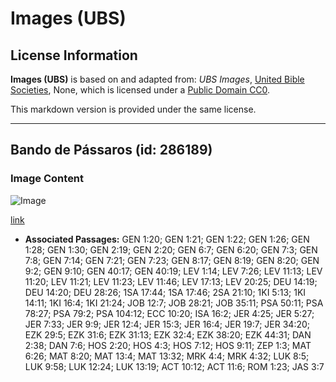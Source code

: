 # Images (UBS)

## License Information

**Images (UBS)** is based on and adapted from: _UBS Images_, [United Bible Societies](https://unitedbiblesocieties.org/), None, which is licensed under a [Public Domain CC0](https://creativecommons.org/public-domain/cc0/).

This markdown version is provided under the same license.



--------------------------------

## Bando de Pássaros (id: 286189)

### Image Content

![Image](https://cdn.aquifer.bible/aquifer-content/resources/Media/WEB-0237_flock_of_birds.jpg)

[link](https://cdn.aquifer.bible/aquifer-content/resources/Media/WEB-0237_flock_of_birds.jpg)

* **Associated Passages:** GEN 1:20; GEN 1:21; GEN 1:22; GEN 1:26; GEN 1:28; GEN 1:30; GEN 2:19; GEN 2:20; GEN 6:7; GEN 6:20; GEN 7:3; GEN 7:8; GEN 7:14; GEN 7:21; GEN 7:23; GEN 8:17; GEN 8:19; GEN 8:20; GEN 9:2; GEN 9:10; GEN 40:17; GEN 40:19; LEV 1:14; LEV 7:26; LEV 11:13; LEV 11:20; LEV 11:21; LEV 11:23; LEV 11:46; LEV 17:13; LEV 20:25; DEU 14:19; DEU 14:20; DEU 28:26; 1SA 17:44; 1SA 17:46; 2SA 21:10; 1KI 5:13; 1KI 14:11; 1KI 16:4; 1KI 21:24; JOB 12:7; JOB 28:21; JOB 35:11; PSA 50:11; PSA 78:27; PSA 79:2; PSA 104:12; ECC 10:20; ISA 16:2; JER 4:25; JER 5:27; JER 7:33; JER 9:9; JER 12:4; JER 15:3; JER 16:4; JER 19:7; JER 34:20; EZK 29:5; EZK 31:6; EZK 31:13; EZK 32:4; EZK 38:20; EZK 44:31; DAN 2:38; DAN 7:6; HOS 2:20; HOS 4:3; HOS 7:12; HOS 9:11; ZEP 1:3; MAT 6:26; MAT 8:20; MAT 13:4; MAT 13:32; MRK 4:4; MRK 4:32; LUK 8:5; LUK 9:58; LUK 12:24; LUK 13:19; ACT 10:12; ACT 11:6; ROM 1:23; JAS 3:7

